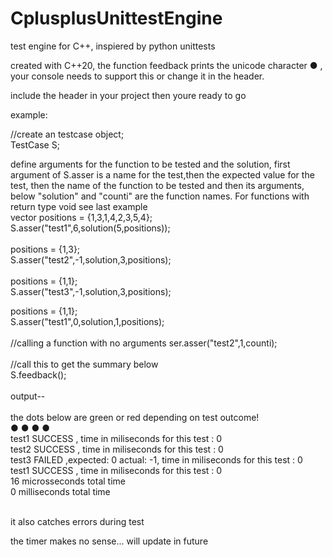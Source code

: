 # CplusplusUnittestEngine
test engine for C++, inspiered by python unittests<br>

created with C++20, the function feedback prints the unicode character ● , your console needs to support this or change it in the header.<br>

include the header in your project then youre ready to go<br>

example:<br>

//create an testcase object;<br>
TestCase S;<br>

define arguments for the function to be tested and the solution, first argument of S.asser is a name for the test,then the expected value for the test, then the name of the function to be tested and then its arguments, below "solution" and "counti" are the function names. For functions with return type void see last example<br>
vector<int> positions = {1,3,1,4,2,3,5,4};<br>
S.asser("test1",6,solution(5,positions));<br>
<br>
positions = {1,3};<br>
S.asser("test2",-1,solution,3,positions);<br>
<br>
positions = {1,1};<br>
S.asser("test3",-1,solution,3,positions);<br>

positions = {1,1};<br>
S.asser("test1",0,solution,1,positions);<br>
<br>
//calling a function with no arguments
ser.asser("test2",1,counti);<br>
<br>
//call this to get the summary below <br>
S.feedback();<br>
<br>
output--<br>
<br>
the dots below are green or red depending on test outcome!<br>
● ● ● ● <br>
test1 SUCCESS , time in miliseconds for this test : 0<br>
test2 SUCCESS , time in miliseconds for this test : 0<br>
test3 FAILED ,expected: 0 actual: -1, time in miliseconds for this test : 0<br>
test1 SUCCESS , time in miliseconds for this test : 0<br>
16 microsseconds total time <br>
0 milliseconds total time  <br>
<br>

it also catches errors during test<br>


the timer makes no sense... will update in future

